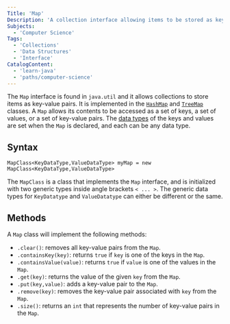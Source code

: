 ```yaml
---
Title: 'Map'
Description: 'A collection interface allowing items to be stored as key-value pairs.'
Subjects:
  - 'Computer Science'
Tags:
  - 'Collections'
  - 'Data Structures'
  - 'Interface'
CatalogContent:
  - 'learn-java'
  - 'paths/computer-science'
---
```


The `Map` interface is found in `java.util` and it allows collections to store items as key-value pairs. It is implemented in the [`HashMap`](https://www.codecademy.com/resources/docs/java/hashmap) and [`TreeMap`](https://www.codecademy.com/resources/docs/java/treemap) classes. A `Map` allows its contents to be accessed as a set of keys, a set of values, or a set of key-value pairs. The [data types](https://www.codecademy.com/resources/docs/java/data-types) of the keys and values are set when the `Map` is declared, and each can be any data type.

## Syntax

```pseudo
MapClass<KeyDataType,ValueDataType> myMap = new MapClass<KeyDataType,ValueDataType>
```

The `MapClass` is a class that implements the `Map` interface, and is initialized with two generic types inside angle brackets `< ... >`. The generic data types for `KeyDatatype` and `ValueDatatype` can either be different or the same.

## Methods

A `Map` class will implement the following methods:

- `.clear()`: removes all key-value pairs from the `Map`.
- `.containsKey(key)`: returns `true` if `key` is one of the keys in the `Map`.
- `.containsValue(value)`: returns `true` if `value` is one of the values in the `Map`.
- `.get(key)`: returns the value of the given `key` from the `Map`.
- `.put(key,value)`: adds a key-value pair to the `Map`.
- `.remove(key)`: removes the key-value pair associated with `key` from the `Map`.
- `.size()`: returns an `int` that represents the number of key-value pairs in the `Map`.
